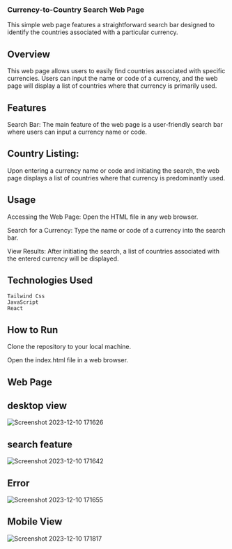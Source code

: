 ### Currency-to-Country Search Web Page
This simple web page features a straightforward search bar designed to identify the countries associated with a particular currency.

## Overview
This web page allows users to easily find countries associated with specific currencies. Users can input the name or code of a currency, and the web page will display a list of countries where that currency is primarily used.

## Features
Search Bar: The main feature of the web page is a user-friendly search bar where users can input a currency name or code.

## Country Listing: 
Upon entering a currency name or code and initiating the search, the web page displays a list of countries where that currency is predominantly used.

## Usage
Accessing the Web Page: Open the HTML file in any web browser.

Search for a Currency: Type the name or code of a currency into the search bar.

View Results: After initiating the search, a list of countries associated with the entered currency will be displayed.

## Technologies Used
    Tailwind Css
    JavaScript
    React



## How to Run
Clone the repository to your local machine.

Open the index.html file in a web browser.

## Web Page

  ## desktop view

![Screenshot 2023-12-10 171626](https://github.com/borsejugal23/metta_social_assignment/assets/115457172/f6904ba7-89c2-43bd-83cb-e1549739ff3e)


## search feature

![Screenshot 2023-12-10 171642](https://github.com/borsejugal23/metta_social_assignment/assets/115457172/7f50e890-cb2a-4495-a3ba-01af68b812f6)


## Error

![Screenshot 2023-12-10 171655](https://github.com/borsejugal23/metta_social_assignment/assets/115457172/44b68cb4-512f-4857-9cbf-22cb333def1c)


## Mobile View

![Screenshot 2023-12-10 171817](https://github.com/borsejugal23/metta_social_assignment/assets/115457172/d691b43c-96a9-41ef-9f45-7c6e0666fa2c)
